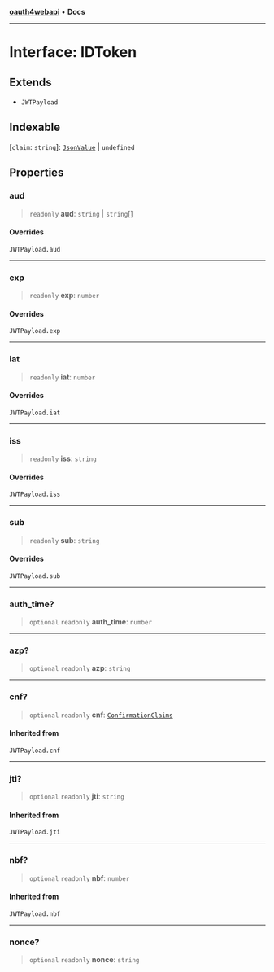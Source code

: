 [**oauth4webapi**](../README.md) • **Docs**

***

# Interface: IDToken

## Extends

- `JWTPayload`

## Indexable

 \[`claim`: `string`\]: [`JsonValue`](../type-aliases/JsonValue.md) \| `undefined`

## Properties

### aud

> `readonly` **aud**: `string` \| `string`[]

#### Overrides

`JWTPayload.aud`

***

### exp

> `readonly` **exp**: `number`

#### Overrides

`JWTPayload.exp`

***

### iat

> `readonly` **iat**: `number`

#### Overrides

`JWTPayload.iat`

***

### iss

> `readonly` **iss**: `string`

#### Overrides

`JWTPayload.iss`

***

### sub

> `readonly` **sub**: `string`

#### Overrides

`JWTPayload.sub`

***

### auth\_time?

> `optional` `readonly` **auth\_time**: `number`

***

### azp?

> `optional` `readonly` **azp**: `string`

***

### cnf?

> `optional` `readonly` **cnf**: [`ConfirmationClaims`](ConfirmationClaims.md)

#### Inherited from

`JWTPayload.cnf`

***

### jti?

> `optional` `readonly` **jti**: `string`

#### Inherited from

`JWTPayload.jti`

***

### nbf?

> `optional` `readonly` **nbf**: `number`

#### Inherited from

`JWTPayload.nbf`

***

### nonce?

> `optional` `readonly` **nonce**: `string`
